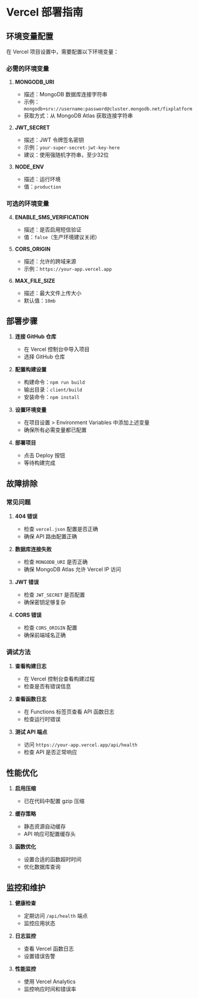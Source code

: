 # Vercel 部署指南

## 环境变量配置

在 Vercel 项目设置中，需要配置以下环境变量：

### 必需的环境变量

1. **MONGODB_URI**
   - 描述：MongoDB 数据库连接字符串
   - 示例：`mongodb+srv://username:password@cluster.mongodb.net/fixplatform`
   - 获取方式：从 MongoDB Atlas 获取连接字符串

2. **JWT_SECRET**
   - 描述：JWT 令牌签名密钥
   - 示例：`your-super-secret-jwt-key-here`
   - 建议：使用强随机字符串，至少32位

3. **NODE_ENV**
   - 描述：运行环境
   - 值：`production`

### 可选的环境变量

4. **ENABLE_SMS_VERIFICATION**
   - 描述：是否启用短信验证
   - 值：`false`（生产环境建议关闭）

5. **CORS_ORIGIN**
   - 描述：允许的跨域来源
   - 示例：`https://your-app.vercel.app`

6. **MAX_FILE_SIZE**
   - 描述：最大文件上传大小
   - 默认值：`10mb`

## 部署步骤

1. **连接 GitHub 仓库**
   - 在 Vercel 控制台中导入项目
   - 选择 GitHub 仓库

2. **配置构建设置**
   - 构建命令：`npm run build`
   - 输出目录：`client/build`
   - 安装命令：`npm install`

3. **设置环境变量**
   - 在项目设置 > Environment Variables 中添加上述变量
   - 确保所有必需变量都已配置

4. **部署项目**
   - 点击 Deploy 按钮
   - 等待构建完成

## 故障排除

### 常见问题

1. **404 错误**
   - 检查 `vercel.json` 配置是否正确
   - 确保 API 路由配置正确

2. **数据库连接失败**
   - 检查 `MONGODB_URI` 是否正确
   - 确保 MongoDB Atlas 允许 Vercel IP 访问

3. **JWT 错误**
   - 检查 `JWT_SECRET` 是否配置
   - 确保密钥足够复杂

4. **CORS 错误**
   - 检查 `CORS_ORIGIN` 配置
   - 确保前端域名正确

### 调试方法

1. **查看构建日志**
   - 在 Vercel 控制台查看构建过程
   - 检查是否有错误信息

2. **查看函数日志**
   - 在 Functions 标签页查看 API 函数日志
   - 检查运行时错误

3. **测试 API 端点**
   - 访问 `https://your-app.vercel.app/api/health`
   - 检查 API 是否正常响应

## 性能优化

1. **启用压缩**
   - 已在代码中配置 gzip 压缩

2. **缓存策略**
   - 静态资源自动缓存
   - API 响应可配置缓存头

3. **函数优化**
   - 设置合适的函数超时时间
   - 优化数据库查询

## 监控和维护

1. **健康检查**
   - 定期访问 `/api/health` 端点
   - 监控应用状态

2. **日志监控**
   - 查看 Vercel 函数日志
   - 设置错误告警

3. **性能监控**
   - 使用 Vercel Analytics
   - 监控响应时间和错误率